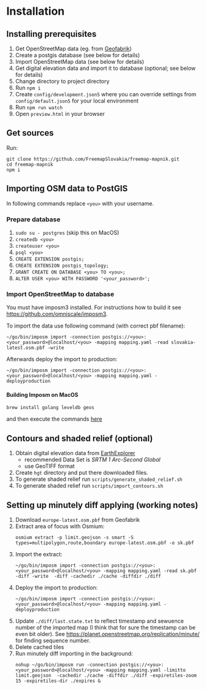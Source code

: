 # Installation

## Installing prerequisites

1. Get OpenStreetMap data (eg. from [Geofabrik](http://download.geofabrik.de/))
1. Create a postgis database (see below for details)
1. Import OpenStreetMap data (see below for details)
1. Get digital elevation data and import it to database (optional; see below for details)
1. Change directory to project directory
1. Run `npm i`
1. Create `config/development.json5` where you can override settings from `config/default.json5` for your local environment
1. Run `npm run watch`
1. Open `preview.html` in your browser

## Get sources

Run:

```
git clone https://github.com/FreemapSlovakia/freemap-mapnik.git
cd freemap-mapnik
npm i
```

## Importing OSM data to PostGIS

In following commands replace `<you>` with your username.

### Prepare database

1. `sudo su - postgres` (skip this on MacOS)
1. `createdb <you>`
1. `createuser <you>`
1. `psql <you>`
1. `CREATE EXTENSION postgis;`
1. `CREATE EXTENSION postgis_topology;`
1. `GRANT CREATE ON DATABASE <you> TO <you>;`
1. `ALTER USER <you> WITH PASSWORD '<your_password>';`

### Import OpenStreetMap to database

You must have imposm3 installed. For instructions how to build it see https://github.com/omniscale/imposm3.

To import the data use following command (with correct pbf filename):

```
~/go/bin/imposm import -connection postgis://<you>:<your_password>@localhost/<you> -mapping mapping.yaml -read slovakia-latest.osm.pbf -write
```

Afterwards deploy the import to production:

```
~/go/bin/imposm import -connection postgis://<you>:<your_password>@localhost/<you> -mapping mapping.yaml -deployproduction
```

#### Building Imposm on MacOS

```
brew install golang leveldb geos
```

and then execute the commands [here](https://github.com/omniscale/imposm3/#compile)

## Contours and shaded relief (optional)

1. Obtain digital elevation data from [EarthExplorer](https://earthexplorer.usgs.gov/)
   - recommended Data Set is _SRTM 1 Arc-Second Global_
   - use GeoTIFF format
1. Create `hgt` directory and put there downloaded files.
1. To generate shaded relief run `scripts/generate_shaded_relief.sh`
1. To generate shaded relief run `scripts/import_contours.sh`

## Setting up minutely diff applying (working notes)

1. Download `europe-latest.osm.pbf` from Geofabrik
1. Extract area of focus with Osmium:
   ```
   osmium extract -p limit.geojson -s smart -S types=multipolygon,route,boundary europe-latest.osm.pbf -o sk.pbf
   ```
1. Import the extract:
   ```
   ~/go/bin/imposm import -connection postgis://<you>:<your_password>@localhost/<you> -mapping mapping.yaml -read sk.pbf -diff -write  -diff -cachedir ./cache -diffdir ./diff
   ```
1. Deploy the import to production:
   ```
   ~/go/bin/imposm import -connection postgis://<you>:<your_password>@localhost/<you> -mapping mapping.yaml -deployproduction
   ```
1. Update `./diff/last.state.txt` to reflect timestamp and sewuence number of the imported map (I think that for sure the timestamp can be even bit older).
   See https://planet.openstreetmap.org/replication/minute/ for finding sequence number.
1. Delete cached tiles
1. Run minutely diff importing in the background:
   ```
   nohup ~/go/bin/imposm run -connection postgis://<you>:<your_password>@localhost/<you> -mapping mapping.yaml -limitto limit.geojson  -cachedir ./cache -diffdir ./diff -expiretiles-zoom 15 -expiretiles-dir ./expires &
   ```
